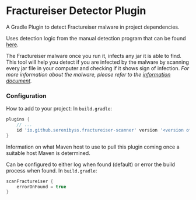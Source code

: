 # Fractureiser Detector Plugin

A Gradle Plugin to detect Fractureiser malware in project dependencies.

Uses detection logic from the manual detection program that can be found [here](https://github.com/MCRcortex/nekodetector).

The Fractureiser malware once you run it, infects any jar it is able to find. This tool will help you detect if you are infected by the malware by scanning every jar file in your computer and checking if it shows sign of infection. *For more information about the malware, please refer to the [information document](https://github.com/fractureiser-investigation/fractureiser/blob/main/README.md).*

### Configuration

How to add to your project:
In `build.gradle`:
```groovy
plugins {
    // ...
    id 'io.github.serenibyss.fractureiser-scanner' version '<version of your choosing>'
}
```

Information on what Maven host to use to pull this plugin coming once a suitable host Maven is determined.

Can be configured to either log when found (default) or error the build process when found.
In `build.gradle`:
```groovy
scanFractureiser {
    errorOnFound = true
}
```
